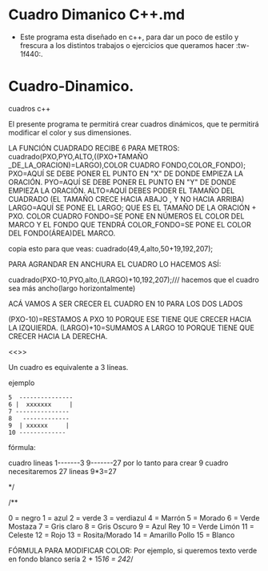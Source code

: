 # Cuadro Dimanico C++.md
- Este programa esta diseñado en c++, para dar un poco de estilo  y frescura a los distintos trabajos o ejercicios que queramos hacer :tw-1f440:. 


# Cuadro-Dinamico.

cuadros c++

El presente programa te permitirá crear cuadros dinámicos, que te permitirá modificar el color y sus dimensiones.

LA FUNCIÓN CUADRADO RECIBE 6 PARA METROS:
cuadrado(PXO,PYO,ALTO,((PXO+TAMAÑO _DE_LA_ORACION)=LARGO),COLOR CUADRO FONDO,COLOR_FONDO);
PXO=AQUÍ SE DEBE PONER EL PUNTO EN "X" DE DONDE EMPIEZA LA ORACIÓN.
PYO=AQUÍ SE DEBE PONER EL PUNTO EN "Y" DE DONDE EMPIEZA LA ORACIÓN.
ALTO=AQUÍ DEBES PODER EL TAMAÑO DEL CUADRADO (EL TAMAÑO CRECE HACIA ABAJO , Y NO HACIA ARRIBA)
LARGO=AQUÍ SE PONE EL LARGO; QUE ES EL TAMAÑO DE LA ORACIÓN + PXO.
COLOR CUADRO FONDO=SE PONE EN NÚMEROS EL COLOR DEL MARCO Y EL FONDO QUE TENDRÁ
COLOR_FONDO=SE PONE EL COLOR DEL FONDO(ÁREA)DEL MARCO.

copia esto para que veas:
cuadrado(49,4,alto,50+19,192,207);

PARA AGRANDAR EN ANCHURA EL CUADRO LO HACEMOS ASÍ:

cuadrado(PXO-10,PYO,alto,(LARGO)+10,192,207);/// hacemos que el cuadro sea más ancho(largo horizontalmente)

ACÁ VAMOS A SER CRECER EL CUADRO EN 10 PARA LOS DOS LADOS

(PXO-10)=RESTAMOS A PXO 10 PORQUE ESE TIENE QUE CRECER HACIA LA IZQUIERDA.
(LARGO)+10=SUMAMOS A LARGO 10 PORQUE TIENE QUE CRECER HACIA LA DERECHA.


<<<COSAS A TENER EN CUENTA >>>

 Un cuadro es equivalente a 3 líneas.

 ejemplo

    5  ---------------
    6 |  xxxxxxx     |
    7 ---------------
    8   -------------
    9  | xxxxxx     |
    10 -------------

fórmula:

  cuadro  lineas
  1-------3
  9-------27
  por lo tanto para crear 9 cuadro necesitaremos 27 lineas 9*3=27


*/

/**

0 = negro
1 = azul
2 = verde
3 = verdiazul
4 = Marrón
5 = Morado
6 = Verde Mostaza
7 = Gris claro
8 = Gris Oscuro
9 = Azul Rey
10 = Verde Limón
11 = Celeste
12 = Rojo
13 = Rosita/Morado
14 = Amarillo Pollo
15 = Blanco

FÓRMULA PARA  MODIFICAR  COLOR:
Por ejemplo, si queremos texto verde en fondo blanco
sería
2 + 15*16 = 242*/
